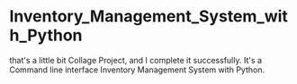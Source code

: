 # Inventory_Management_System_with_Python
that's a little bit Collage Project, and I complete it successfully. It's a Command line interface Inventory Management System with Python.
